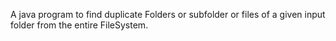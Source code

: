 A java program to find duplicate Folders or subfolder or files of a given input folder from the entire FileSystem.
